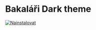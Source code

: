 # Bakaláři Dark theme

[![Nainstalovat](https://dabuttonfactory.com/button.png?t=Nainstalovat&f=Open+Sans&ts=26&tc=fff&hp=45&vp=20&c=11&bgt=unicolored&bgc=15d798)](https://github.com/JosefKuchar/baka-dark/raw/master/baka-dark.user.css)
